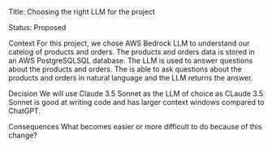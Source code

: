 Title: Choosing the right LLM for the project

Status: Proposed

Context
For this project, we chose AWS Bedrock LLM to understand our catelog of products and orders.
The products and orders data is stored in an AWS PostgreSQLSQL database. The LLM is used to answer questions about the products and orders. The is able to ask questions about the products and orders in natural language and the LLM returns the answer.

Decision
We will use Claude 3.5 Sonnet as the LLM of choice as CLaude 3.5 Sonnet is good at writing code and has larger context windows compared to ChatGPT.

Consequences
What becomes easier or more difficult to do because of this change?


